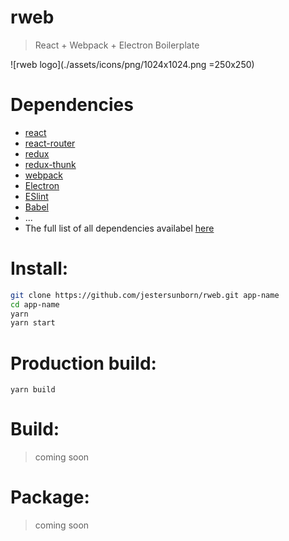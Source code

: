 # rweb
> React + Webpack + Electron Boilerplate

![rweb logo](./assets/icons/png/1024x1024.png =250x250)

# Dependencies
* [react](https://reactjs.org)
* [react-router](https://github.com/ReactTraining/react-router)
* [redux](https://redux.js.org/docs/introduction/)
* [redux-thunk](https://github.com/gaearon/redux-thunk)
* [webpack](https://github.com/webpack/webpack)
* [Electron](https://electronjs.org/)
* [ESlint](https://eslint.org/)
* [Babel](https://babeljs.io/)
* ...
* The full list of all dependencies availabel [here](https://github.com/jestersunborn/rweb/blob/master/package.json)

# Install:
```bash
git clone https://github.com/jestersunborn/rweb.git app-name
cd app-name
yarn
yarn start
```

# Production build:
```
yarn build
```

# Build:
> coming soon

# Package:
> coming soon
